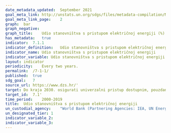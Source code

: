 ```yaml
---
date_metadata_updated:	September 2021
goal_meta_link:	http://unstats.un.org/sdgs/files/metadata-compilation/Metadata-Goal-7.pdf'
goal_meta_link_page:	2
graph:	bar
graph_negative:	
graph_title:	Udio stanovništva s pristupom električnoj energiji (%)
has_metadata:	true
indicator:	7.1.1
indicator_definition:	Udio stanovništva s pristupom električnoj energiji je postotak stanovništva koje ima pristup električnoj energiji.
indicator_name:	Udio stanovništva s pristupom električnoj energiji 
indicator_variable:	Udio stanovništva s pristupom električnoj energiji (%)
layout:	indicator
periodicity:	Every two years.
permalink:	/7-1-1/
published:	true
sdg_goal:	7
source_url:	https://www.dzs.hr/'
target:	Do kraja 2030. osigurati univerzalni pristup dostupnim, pouzdanim i modernim energetskim uslugama
target_id:	7.1'
time_period:	2000-2019
title:	Udio stanovništva s pristupom električnoj energiji 
un_custodial_agency:	"World Bank (Partnering Agencies: IEA, UN Energy)"
un_designated_tier:	1
indicator_variable_2:	
indicator_variable_3:	
---
```

